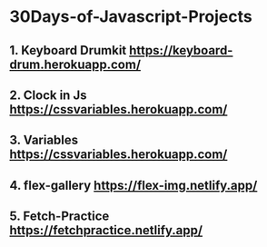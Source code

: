 # 30Days-of-Javascript-Projects

## 1. Keyboard Drumkit https://keyboard-drum.herokuapp.com/

## 2. Clock in Js https://cssvariables.herokuapp.com/

## 3. Variables https://cssvariables.herokuapp.com/

## 4. flex-gallery  https://flex-img.netlify.app/

## 5. Fetch-Practice https://fetchpractice.netlify.app/